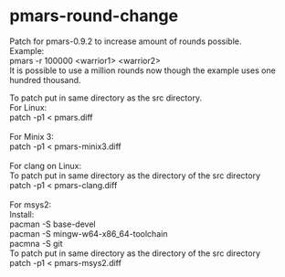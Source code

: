 # pmars-round-change <br />
Patch for pmars-0.9.2 to increase amount of rounds possible. <br />
Example: <br />
pmars -r 100000 &lt;warrior1&gt; &lt;warrior2&gt; <br />
It is possible to use a million rounds now though the example uses one hundred thousand. <br />

To patch put in same directory as the src directory. <br />
For Linux: <br />
patch -p1 < pmars.diff <br />
<br />
For Minix 3: <br />
patch -p1 < pmars-minix3.diff <br />
<br />
For clang on Linux: <br />
To patch put in same directory as the directory of the src directory <br />
patch -p1 < pmars-clang.diff <br />
<br />
For msys2: <br />
Install: <br />
pacman -S base-devel <br />
pacman -S mingw-w64-x86_64-toolchain <br />
pacmna -S git <br />
To patch put in same directory as the directory of the src directory <br />
patch -p1 < pmars-msys2.diff <br />

